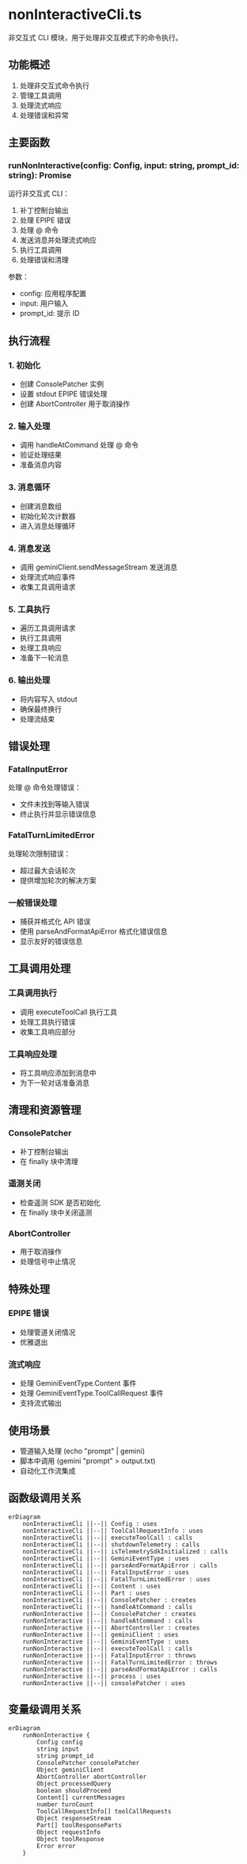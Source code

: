 # nonInteractiveCli.ts

非交互式 CLI 模块，用于处理非交互模式下的命令执行。

## 功能概述

1. 处理非交互式命令执行
2. 管理工具调用
3. 处理流式响应
4. 处理错误和异常

## 主要函数

### runNonInteractive(config: Config, input: string, prompt_id: string): Promise<void>
运行非交互式 CLI：
1. 补丁控制台输出
2. 处理 EPIPE 错误
3. 处理 @ 命令
4. 发送消息并处理流式响应
5. 执行工具调用
6. 处理错误和清理

参数：
- config: 应用程序配置
- input: 用户输入
- prompt_id: 提示 ID

## 执行流程

### 1. 初始化
- 创建 ConsolePatcher 实例
- 设置 stdout EPIPE 错误处理
- 创建 AbortController 用于取消操作

### 2. 输入处理
- 调用 handleAtCommand 处理 @ 命令
- 验证处理结果
- 准备消息内容

### 3. 消息循环
- 创建消息数组
- 初始化轮次计数器
- 进入消息处理循环

### 4. 消息发送
- 调用 geminiClient.sendMessageStream 发送消息
- 处理流式响应事件
- 收集工具调用请求

### 5. 工具执行
- 遍历工具调用请求
- 执行工具调用
- 处理工具响应
- 准备下一轮消息

### 6. 输出处理
- 将内容写入 stdout
- 确保最终换行
- 处理流结束

## 错误处理

### FatalInputError
处理 @ 命令处理错误：
- 文件未找到等输入错误
- 终止执行并显示错误信息

### FatalTurnLimitedError
处理轮次限制错误：
- 超过最大会话轮次
- 提供增加轮次的解决方案

### 一般错误处理
- 捕获并格式化 API 错误
- 使用 parseAndFormatApiError 格式化错误信息
- 显示友好的错误信息

## 工具调用处理

### 工具调用执行
- 调用 executeToolCall 执行工具
- 处理工具执行错误
- 收集工具响应部分

### 工具响应处理
- 将工具响应添加到消息中
- 为下一轮对话准备消息

## 清理和资源管理

### ConsolePatcher
- 补丁控制台输出
- 在 finally 块中清理

### 遥测关闭
- 检查遥测 SDK 是否初始化
- 在 finally 块中关闭遥测

### AbortController
- 用于取消操作
- 处理信号中止情况

## 特殊处理

### EPIPE 错误
- 处理管道关闭情况
- 优雅退出

### 流式响应
- 处理 GeminiEventType.Content 事件
- 处理 GeminiEventType.ToolCallRequest 事件
- 支持流式输出

## 使用场景

- 管道输入处理 (echo "prompt" | gemini)
- 脚本中调用 (gemini "prompt" > output.txt)
- 自动化工作流集成

## 函数级调用关系

```mermaid
erDiagram
    nonInteractiveCli ||--|| Config : uses
    nonInteractiveCli ||--|| ToolCallRequestInfo : uses
    nonInteractiveCli ||--|| executeToolCall : calls
    nonInteractiveCli ||--|| shutdownTelemetry : calls
    nonInteractiveCli ||--|| isTelemetrySdkInitialized : calls
    nonInteractiveCli ||--|| GeminiEventType : uses
    nonInteractiveCli ||--|| parseAndFormatApiError : calls
    nonInteractiveCli ||--|| FatalInputError : uses
    nonInteractiveCli ||--|| FatalTurnLimitedError : uses
    nonInteractiveCli ||--|| Content : uses
    nonInteractiveCli ||--|| Part : uses
    nonInteractiveCli ||--|| ConsolePatcher : creates
    nonInteractiveCli ||--|| handleAtCommand : calls
    runNonInteractive ||--|| ConsolePatcher : creates
    runNonInteractive ||--|| handleAtCommand : calls
    runNonInteractive ||--|| AbortController : creates
    runNonInteractive ||--|| geminiClient : uses
    runNonInteractive ||--|| GeminiEventType : uses
    runNonInteractive ||--|| executeToolCall : calls
    runNonInteractive ||--|| FatalInputError : throws
    runNonInteractive ||--|| FatalTurnLimitedError : throws
    runNonInteractive ||--|| parseAndFormatApiError : calls
    runNonInteractive ||--|| process : uses
    runNonInteractive ||--|| consolePatcher : uses
```

## 变量级调用关系

```mermaid
erDiagram
    runNonInteractive {
        Config config
        string input
        string prompt_id
        ConsolePatcher consolePatcher
        Object geminiClient
        AbortController abortController
        Object processedQuery
        boolean shouldProceed
        Content[] currentMessages
        number turnCount
        ToolCallRequestInfo[] toolCallRequests
        Object responseStream
        Part[] toolResponseParts
        Object requestInfo
        Object toolResponse
        Error error
    }
```